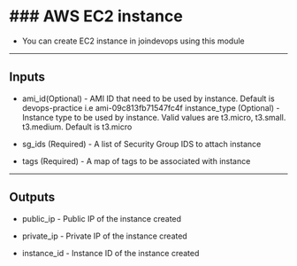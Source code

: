 # ###  AWS EC2 instance


- You can create EC2 instance in joindevops using this module
-----------------------------------
## Inputs

- ami_id(Optional) - AMI ID that need to be used by instance. Default is devops-practice i.e ami-09c813fb71547fc4f
  instance_type (Optional) - Instance type to be used by instance. Valid values are t3.micro, t3.small. t3.medium. Default is t3.micro

- sg_ids (Required) - A list of Security Group IDS to attach instance

- tags (Required) - A map of tags to be associated with instance

-------------------------------
## Outputs

- public_ip - Public IP of the instance created

- private_ip - Private IP of the instance created

- instance_id - Instance ID of the instance created
